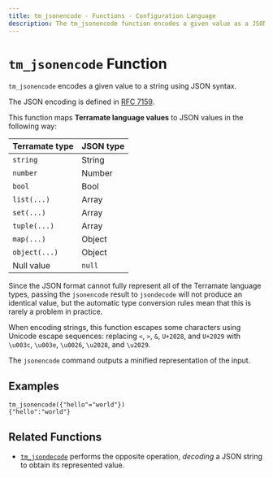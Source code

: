 ```yaml
---
title: tm_jsonencode - Functions - Configuration Language
description: The tm_jsonencode function encodes a given value as a JSON string.
---
```


# `tm_jsonencode` Function

`tm_jsonencode` encodes a given value to a string using JSON syntax.

The JSON encoding is defined in [RFC 7159](https://tools.ietf.org/html/rfc7159).

This function maps **Terramate language values** to JSON values in the following way:

| Terramate type | JSON type |
| -------------- | --------- |
| `string`       | String    |
| `number`       | Number    |
| `bool`         | Bool      |
| `list(...)`    | Array     |
| `set(...)`     | Array     |
| `tuple(...)`   | Array     |
| `map(...)`     | Object    |
| `object(...)`  | Object    |
| Null value     | `null`    |

Since the JSON format cannot fully represent all of the Terramate language
types, passing the `jsonencode` result to `jsondecode` will not produce an
identical value, but the automatic type conversion rules mean that this is
rarely a problem in practice.

When encoding strings, this function escapes some characters using
Unicode escape sequences: replacing `<`, `>`, `&`, `U+2028`, and `U+2029` with
`\u003c`, `\u003e`, `\u0026`, `\u2028`, and `\u2029`. 

The `jsonencode` command outputs a minified representation of the input.

## Examples

```
tm_jsonencode({"hello"="world"})
{"hello":"world"}
```

## Related Functions

* [`tm_jsondecode`](./tm_jsondecode.md) performs the opposite operation, _decoding_
  a JSON string to obtain its represented value.
